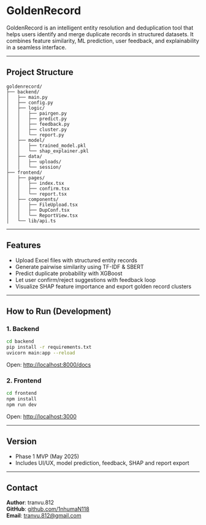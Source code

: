 # GoldenRecord

GoldenRecord is an intelligent entity resolution and deduplication tool that helps users identify and merge duplicate records in structured datasets. It combines feature similarity, ML prediction, user feedback, and explainability in a seamless interface.

---

## Project Structure

```
goldenrecord/
├── backend/
│   ├── main.py
│   ├── config.py
│   ├── logic/
│   │   ├── pairgen.py
│   │   ├── predict.py
│   │   ├── feedback.py
│   │   ├── cluster.py
│   │   └── report.py
│   ├── model/
│   │   ├── trained_model.pkl
│   │   └── shap_explainer.pkl
│   ├── data/
│   │   ├── uploads/
│   │   └── session/
├── frontend/
│   ├── pages/
│   │   ├── index.tsx
│   │   ├── confirm.tsx
│   │   └── report.tsx
│   ├── components/
│   │   ├── FileUpload.tsx
│   │   ├── DupConf.tsx
│   │   └── ReportView.tsx
│   └── lib/api.ts
```

---

## Features

- Upload Excel files with structured entity records
- Generate pairwise similarity using TF-IDF & SBERT
- Predict duplicate probability with XGBoost
- Let user confirm/reject suggestions with feedback loop
- Visualize SHAP feature importance and export golden record clusters

---

## How to Run (Development)

### 1. Backend

```bash
cd backend
pip install -r requirements.txt
uvicorn main:app --reload
```

Open: [http://localhost:8000/docs](http://localhost:8000/docs)

### 2. Frontend

```bash
cd frontend
npm install
npm run dev
```

Open: [http://localhost:3000](http://localhost:3000)

---

## Version

- Phase 1 MVP (May 2025)
- Includes UI/UX, model prediction, feedback, SHAP and report export

---

## Contact

**Author**: tranvu.812  
**GitHub**: [github.com/1nhumaN118](https://github.com/1nhumaN118)  
**Email**: [tranvu.812@gmail.com](tranvu.812@gmail.com)